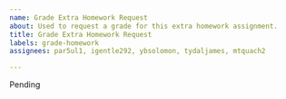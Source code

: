 ```yaml
---
name: Grade Extra Homework Request
about: Used to request a grade for this extra homework assignment.
title: Grade Extra Homework Request
labels: grade-homework
assignees: par5ul1, igentle292, ybsolomon, tydaljames, mtquach2

---
```


Pending
